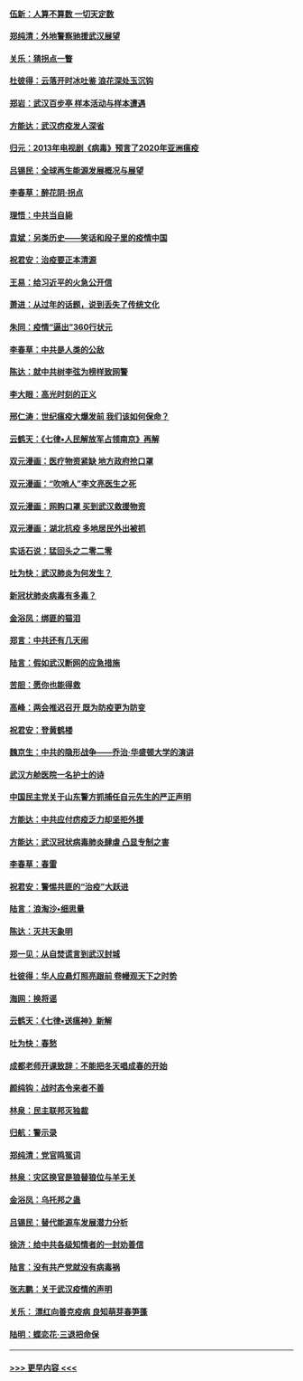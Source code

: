 #### [伍新：人算不算数 一切天定数](../pages/nsc993/n11893372.md?t=02260802) 
#### [郑纯清：外地警察驰援武汉展望](../pages/nsc993/n11893115.md?t=02260802) 
#### [关乐：猜拐点一瞥](../pages/nsc993/n11893020.md?t=02260802) 
#### [杜彼得：云落开时冰吐鉴 浪花深处玉沉钩](../pages/nsc993/n11892107.md?t=02260802) 
#### [郑岩：武汉百步亭 样本活动与样本遭遇](../pages/nsc993/n11892310.md?t=02260802) 
#### [方能达：武汉疠疫发人深省](../pages/nsc993/n11891376.md?t=02260802) 
#### [归元：2013年电视剧《病毒》预言了2020年亚洲瘟疫](../pages/nsc993/n11891126.md?t=02260802) 
#### [吕锡民：全球再生能源发展概况与展望](../pages/nsc993/n11890613.md?t=02260802) 
#### [李春草：醉花阴·拐点](../pages/nsc993/n11890567.md?t=02260802) 
#### [理悟：中共当自毙](../pages/nsc993/n11890559.md?t=02260802) 
#### [袁斌：另类历史——笑话和段子里的疫情中国](../pages/nsc993/n11889243.md?t=02260802) 
#### [祝君安：治疫要正本清源](../pages/nsc993/n11889085.md?t=02260802) 
#### [王易：给习近平的火急公开信](../pages/nsc993/n11888225.md?t=02260802) 
#### [萧进：从过年的话题，说到丢失了传统文化](../pages/nsc993/n11887732.md?t=02260802) 
#### [朱同：疫情“逼出”360行状元](../pages/nsc993/n11887678.md?t=02260802) 
#### [李春草：中共是人类的公敌](../pages/nsc993/n11887656.md?t=02260802) 
#### [陈达：就中共树李弦为榜样致网警](../pages/nsc993/n11887625.md?t=02260802) 
#### [李大眼：高光时刻的正义](../pages/nsc993/n11887585.md?t=02260802) 
#### [邢仁涛：世纪瘟疫大爆发前 我们该如何保命？](../pages/nsc993/n11887535.md?t=02260802) 
#### [云鹤天：《七律▪人民解放军占领南京》再解](../pages/nsc993/n11887524.md?t=02260802) 
#### [双元漫画：医疗物资紧缺 地方政府抢口罩](../pages/nsc993/n11884744.md?t=02260802) 
#### [双元漫画：“吹哨人”李文亮医生之死](../pages/nsc993/n11884705.md?t=02260802) 
#### [双元漫画：网购口罩 买到武汉救援物资](../pages/nsc993/n11884670.md?t=02260802) 
#### [双元漫画：湖北抗疫 多地居民外出被抓](../pages/nsc993/n11884643.md?t=02260802) 
#### [实话石说：猛回头之二零二零](../pages/nsc993/n11883968.md?t=02260802) 
#### [吐为快：武汉肺炎为何发生？](../pages/nsc993/n11882180.md?t=02260802) 
#### [新冠状肺炎病毒有多毒？](../pages/nsc993/n11881790.md?t=02260802) 
#### [金浴凤：绑匪的猫泪](../pages/nsc993/n11880664.md?t=02260802) 
#### [郑言：中共还有几天闹](../pages/nsc993/n11880645.md?t=02260802) 
#### [陆言：假如武汉断网的应急措施](../pages/nsc993/n11880619.md?t=02260802) 
#### [苦胆：愿你也能得救](../pages/nsc993/n11880601.md?t=02260802) 
#### [高峰：两会推迟召开  既为防疫更为防变](../pages/nsc993/n11879977.md?t=02260802) 
#### [祝君安：登黄鹤楼](../pages/nsc993/n11880583.md?t=02260802) 
#### [魏京生：中共的隐形战争——乔治‧华盛顿大学的演讲](../pages/nsc993/n11879765.md?t=02260802) 
#### [武汉方舱医院一名护士的诗](../pages/nsc993/n11878480.md?t=02260802) 
#### [中国民主党关于山东警方抓捕任自元先生的严正声明](../pages/nsc993/n11877506.md?t=02260802) 
#### [方能达：中共应付疠疫乏力却坚拒外援](../pages/nsc993/n11877497.md?t=02260802) 
#### [方能达：武汉冠状病毒肺炎肆虐 凸显专制之害](../pages/nsc993/n11877475.md?t=02260802) 
#### [李春草：春雷](../pages/nsc993/n11876287.md?t=02260802) 
#### [祝君安：警惕共匪的“治疫”大跃进](../pages/nsc993/n11876084.md?t=02260802) 
#### [陆言：浪淘沙•细思量](../pages/nsc993/n11876071.md?t=02260802) 
#### [陈达：灭共天象明](../pages/nsc993/n11876063.md?t=02260802) 
#### [郑一见：从自焚谎言到武汉封城](../pages/nsc993/n11875621.md?t=02260802) 
#### [杜彼得：华人应悬灯照亮跟前 卷幔观天下之时势](../pages/nsc993/n11874822.md?t=02260802) 
#### [海网：换将谣](../pages/nsc993/n11873712.md?t=02260802) 
#### [云鹤天：《七律▪送瘟神》新解](../pages/nsc993/n11873598.md?t=02260802) 
#### [吐为快：春愁](../pages/nsc993/n11872801.md?t=02260802) 
#### [成都老师开课致辞：不能把冬天唱成春的开始](../pages/nsc993/n11872653.md?t=02260802) 
#### [颜纯钩：战时态令来者不善](../pages/nsc993/n11872011.md?t=02260802) 
#### [林泉：民主联邦灭独裁](../pages/nsc993/n11870998.md?t=02260802) 
#### [归航：警示录](../pages/nsc993/n11870963.md?t=02260802) 
#### [郑纯清：党官鸣冤词](../pages/nsc993/n11870938.md?t=02260802) 
#### [林泉：灾区换官是狼替狼位与羊无关](../pages/nsc993/n11870896.md?t=02260802) 
#### [金浴凤：乌托邦之蛊](../pages/nsc993/n11870879.md?t=02260802) 
#### [吕锡民：替代能源车发展潜力分析](../pages/nsc993/n11870656.md?t=02260802) 
#### [徐济：给中共各级知情者的一封劝善信](../pages/nsc993/n11868561.md?t=02260802) 
#### [陆言：没有共产党就没有病毒祸](../pages/nsc993/n11868232.md?t=02260802) 
#### [张志鹏：关于武汉疫情的声明](../pages/nsc993/n11867182.md?t=02260802) 
#### [关乐： 漂红向善克疫病 良知萌芽春笋蓬](../pages/nsc993/n11865710.md?t=02260802) 
#### [陆明：蝶恋花‧三退把命保](../pages/nsc993/n11865673.md?t=02260802) 

----
#### [ >>> 更早内容 <<< ](../indexes/nsc993-earlier.md)
